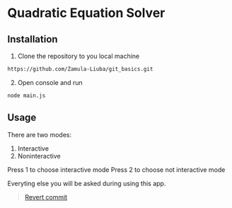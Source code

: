 # Quadratic Equation Solver

## Installation

1. Clone the repository to you local machine
```bash
https://github.com/Zamula-Liuba/git_basics.git
```

2. Open console and run
```bash
node main.js
```

## Usage

There are two modes:
1. Interactive
2. Noninteractive

Press 1 to choose interactive mode
Press 2 to choose not interactive mode

Everyting else you will be asked during using this app.
> [Revert commit](https://github.com/Zamula-Liuba/git_basics/commit/3df8ece5b4c9334ec731961c2d37d5ccf92ab39a)